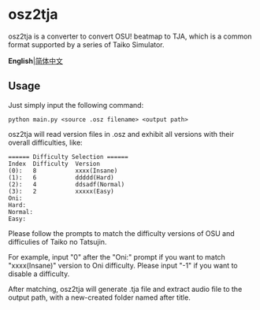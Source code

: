 osz2tja
=======

osz2tja is a converter to convert OSU! beatmap to TJA, which is a common format supported by a series of Taiko Simulator.

**English**|[简体中文](README.zh-cn.md)

## Usage

Just simply input the following command:
```
python main.py <source .osz filename> <output path>
```

osz2tja will read version files in .osz and exhibit all versions with their overall difficulties, like:
```
====== Difficulty Selection ======
Index  Difficulty  Version
(0):   8           xxxx(Insane)
(1):   6           ddddd(Hard)
(2):   4           ddsadf(Normal)
(3):   2           xxxxx(Easy)
Oni:
Hard:
Normal:
Easy:
```

Please follow the prompts to match the difficulty versions of OSU and difficulies of Taiko no Tatsujin.

For example, input "0" after the "Oni:" prompt if you want to match "xxxx(Insane)" version to Oni difficulty.
Please input "-1" if you want to disable a difficulty.

After matching, osz2tja will generate .tja file and extract audio file to the output path, with a new-created folder named after title.
